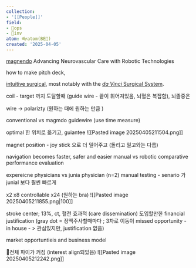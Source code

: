 ```yaml
---
collection:
- '[[People]]'
field:
- 🐙ops
- 🐢inv
atom: 👓atom(BE🔄)
created: '2025-04-05'
---
```


[magnendo](https://www.magnendo.com/)
Advancing Neurovascular Care  with Robotic Technologies

how to make pitch deck, 

[intuitive surgical](https://en.wikipedia.org/wiki/Intuitive_Surgical), most notably with the [_da Vinci_ Surgical System](https://en.wikipedia.org/wiki/Da_Vinci_Surgical_System "Da Vinci Surgical System").

coil - target 까지 도달할때 (guide wire - 끝이 휘어져있음, 뇌혈은 복잡함), 뇌졸중은 

wire -> polarizty (원하는 때에 원하는 만큼 )

conventional vs magmdo guidewire (use time measure)

optimal 한 위치로 옮기고, guiantee
![[Pasted image 20250405211504.png]]

magnet position - joy stick 으로 더 밀어주고 (돌리고 밀고와는 다름)

navigation becomes faster, safer and easier
manual vs robotic comparative performance evaluation

expereicne physicians vs junia physician
(n=2) manual testing - senario 가 junial 보다 훨씬 빠르게 

x2 
x8 controllable
x24 (원하는 bra)
![[Pasted image 20250405211855.png|100]]

stroke center; 13%, ct, 혈전 효과적 (care dissemination)
도입할만한 financial justification (gray dot = 정맥주사할때마다 ; 3차로 이동이 missed opportunity - in house - > 관심있지만, justification 없음)

market opportuntieis and business model

🥧전체 파이가 커짐 (interest align되있음)
![[Pasted image 20250405212242.png]]